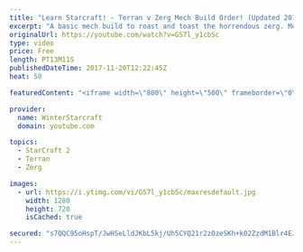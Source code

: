 ```yaml
---
title: "Learn Starcraft! - Terran v Zerg Mech Build Order! (Updated 2018)"
excerpt: "A basic mech build to roast and toast the horrendous zerg. Meant for lower level players looking for some direction! -- Watch live at https://www.twitch.tv/wintergaming"
originalUrl: https://youtube.com/watch?v=GS7l_y1cbSc
type: video
price: Free
length: PT13M11S
publishedDateTime: 2017-11-20T12:22:45Z
heat: 50

featuredContent: "<iframe width=\"800\" height=\"500\" frameborder=\"0\" src=\"https://www.youtube.com/embed/GS7l_y1cbSc\" allow=\"accelerometer; autoplay; encrypted-media; gyroscope; picture-in-picture\" allowfullscreen></iframe>"

provider:
  name: WinterStarcraft
  domain: youtube.com

topics:
  - StarCraft 2
  - Terran
  - Zerg

images:
  - url: https://i.ytimg.com/vi/GS7l_y1cbSc/maxresdefault.jpg
    width: 1280
    height: 720
    isCached: true

secured: "s7QQC95oHspT/JwHSeLldJKbL5kj/Uh5CYQ21r2zOzeSKh+k02ZzdM1Blr4EJ/WcSYbLHDM/x7pbJLM7KuDq3pnoxLLrSFurh+79RDQj3WlZLcZSo1AFU/6uGjiy/iLp8+6cAzNNOmx+ujMeOXUmFoHyojpByIWKS0GOr1rmyQT0hofrXH7WSlwTJgj/IiRl/ts2JTDZ1Ta8FCmlssJl1H6w1+nEvdyEnd1PtaFa0hE8IsBH9HB9imsz9EKbmFfS9R5OOz7KbVWVPykdOMAENC6Jnw9dTD+jSLXDepmcmeidXvDISmwkyU//73imdoAH45T6269q7BKn7tVrj/0tD/+MgTYJgEagXGwaRhC5Vh3EAALCQbJO2sDVJg2NgtFN7puV8Wbtth86xQkVLn9nYIiX+qBvh1wxuc1JMc5axTs=;9/0XneaWlE+RQNuSGUzGlg=="
---
```


